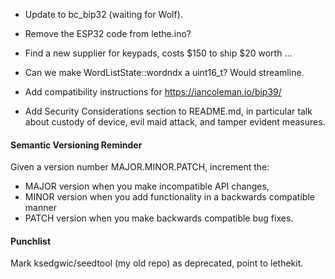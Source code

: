* Update to bc_bip32 (waiting for Wolf).

* Remove the ESP32 code from lethe.ino?

* Find a new supplier for keypads, costs $150 to ship $20 worth ...

* Can we make WordListState::wordndx a uint16_t? Would streamline.

* Add compatibility instructions for https://iancoleman.io/bip39/

* Add Security Considerations section to README.md, in particular talk
  about custody of device, evil maid attack, and tamper evident
  measures.

#### Semantic Versioning Reminder

Given a version number MAJOR.MINOR.PATCH, increment the:
* MAJOR version when you make incompatible API changes,
* MINOR version when you add functionality in a backwards compatible manner
* PATCH version when you make backwards compatible bug fixes.

#### Punchlist

Mark ksedgwic/seedtool (my old repo) as deprecated, point to lethekit.
